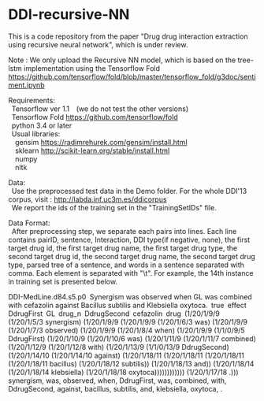 # DDI-recursive-NN

This is a code repository from the paper "Drug drug interaction extraction using recursive neural network", which is under review.

Note : We only upload the Recursive NN model, which is based on the tree-lstm implementation using the Tensorflow Fold https://github.com/tensorflow/fold/blob/master/tensorflow_fold/g3doc/sentiment.ipynb

Requirements:  
&ensp;Tensorflow ver 1.1&ensp;&ensp;(we do not test the other versions)  
&ensp;Tensorflow Fold https://github.com/tensorflow/fold  
&ensp;python 3.4 or later  
&ensp;Usual libraries:  
&ensp;&ensp;gensim https://radimrehurek.com/gensim/install.html  
&ensp;&ensp;sklearn http://scikit-learn.org/stable/install.html  
&ensp;&ensp;numpy  
&ensp;&ensp;nltk

Data:  
&ensp;Use the preprocessed test data in the Demo folder. For the whole DDI'13 corpus, visit : http://labda.inf.uc3m.es/ddicorpus  
&ensp;We report the ids of the training set in the "TrainingSetIDs" file.  

Data Format:  
&ensp;After preprocessing step, we separate each pairs into lines. Each line contains pairID, sentence, Interaction, DDI type(if negative, none), the first target drug id, the first target drug name, the first target drug type, the second target drug id, the second target drug name, the second target drug type, parsed tree of a sentence, and words in a sentence separated with comma. Each element is separated with "\t". For example, the 14th instance in training set is presented below.

DDI-MedLine.d84.s5.p0&ensp;Synergism was observed when <DdrugFirst>GL</DdrugFirst> was combined with <DdrugSecond>cefazolin</DdrugSecond> against Bacillus subtilis and Klebsiella oxytoca.&ensp;true&ensp;effect&ensp;DdrugFirst&ensp;GL&ensp;drug_n&ensp;DdrugSecond&ensp;cefazolin&ensp;drug&ensp;(1/20/1/9/9 (1/20/1/5/3 synergism) (1/20/1/9/9 (1/20/1/9/9 (1/20/1/6/3 was) (1/20/1/9/9 (1/20/1/7/3 observed) (1/20/1/9/9 (1/20/1/8/4 when) (1/20/1/9/9 (1/1/0/9/5 DdrugFirst) (1/20/1/10/9 (1/20/1/10/6 was) (1/20/1/11/9 (1/20/1/11/7 combined) (1/20/1/12/9 (1/20/1/12/8 with) (1/20/1/13/9 (1/1/0/13/9 DdrugSecond) (1/20/1/14/10 (1/20/1/14/10 against) (1/20/1/18/11 (1/20/1/18/11 (1/20/1/18/11 (1/20/1/18/11 bacillus) (1/20/1/18/12 subtilis)) (1/20/1/18/13 and)) (1/20/1/18/14 (1/20/1/18/14 klebsiella) (1/20/1/18/18 oxytoca)))))))))))) (1/20/1/17/18 .)))&ensp;synergism, was, observed, when, DdrugFirst, was, combined, with, DdrugSecond, against, bacillus, subtilis, and, klebsiella, oxytoca, .

